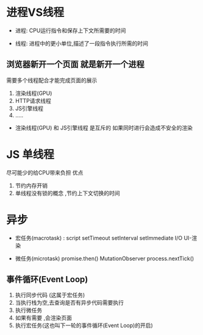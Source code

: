 # 进程VS线程

- 进程: CPU运行指令和保存上下文所需要的时间

- 线程: 进程中的更小单位,描述了一段指令执行所需的时间


## 浏览器新开一个页面  就是新开一个进程
需要多个线程配合才能完成页面的展示
1. 渲染线程(GPU)
2. HTTP请求线程
3. JS引擎线程
4.  ..... 

- 渲染线程(GPU) 和 JS引擎线程 是互斥的 如果同时进行会造成不安全的渲染

# JS 单线程  
尽可能少的给CPU带来负担
优点
1. 节约内存开销
2. 单线程没有锁的概念 ,节约上下文切换的时间

# 异步
- 宏任务(macrotask) :
script
setTimeout
setInterval
setImmediate
I/O
UI-渲染

- 微任务(microtask)
promise.then()
MutationObserver
process.nextTick()

## 事件循环(Event Loop)
1. 执行同步代码 (这属于宏任务)
2. 当执行栈为空,去查询是否有异步代码需要执行
3. 执行微任务
4. 如果有需要 ,会渲染页面
5. 执行宏任务(这也叫下一轮的事件循环(Event Loop)的开启)